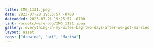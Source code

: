 ```yaml
---
title: IMG_1131.jpeg
date: 2023-07-28 19:25:57 -0700
dateadded: 2023-07-28 19:25:57 -0700
link: /assets/wife-bag/IMG_1131.jpeg
gallery: everything-in-my-wifes-bag-two-days-after-we-got-married
layout: asset
tags: ["drawing", "art", "Martha"]
--- 
```

